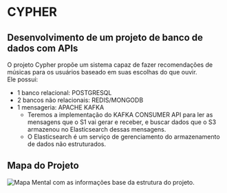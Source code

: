 # CYPHER

## Desenvolvimento de um projeto de banco de dados com APIs

O projeto Cypher propõe um sistema capaz de fazer recomendações de músicas para os usuários baseado em suas escolhas do que ouvir. </br>
Ele possui:
* 1 banco relacional: POSTGRESQL
* 2 bancos não relacionais: REDIS/MONGODB
* 1 mensageria: APACHE KAFKA
  - Teremos a implementação do KAFKA CONSUMER API para ler as mensagens que o S1 vai gerar e receber, e buscar dados que o S3 armazenou no Elasticsearch dessas mensagens.
  - O Elasticsearch é um serviço de gerenciamento do armazenamento de dados não estruturados.
 
## Mapa do Projeto </br>
![Mapa Mental com as informações base da estrutura do projeto.](https://github.com/StellaOli/DBAvan-ado/blob/main/Diagrama.png)

